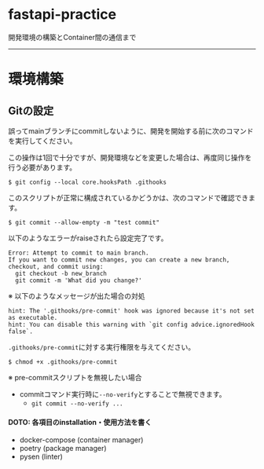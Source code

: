 # fastapi-practice

開発環境の構築とContainer間の通信まで

---

# 環境構築

## Gitの設定

誤ってmainブランチにcommitしないように、開発を開始する前に次のコマンドを実行してください。

この操作は1回で十分ですが、開発環境などを変更した場合は、再度同じ操作を行う必要があります。

```
$ git config --local core.hooksPath .githooks
```

このスクリプトが正常に構成されているかどうかは、次のコマンドで確認できます。

```
$ git commit --allow-empty -m "test commit"
```

以下のようなエラーがraiseされたら設定完了です。

```
Error: Attempt to commit to main branch.
If you want to commit new changes, you can create a new branch, checkout, and commit using:
  git checkout -b new_branch
  git commit -m 'What did you change?'
```

※ 以下のようなメッセージが出た場合の対処

```
hint: The '.githooks/pre-commit' hook was ignored because it's not set as executable.
hint: You can disable this warning with `git config advice.ignoredHook false`.

```

`.githooks/pre-commit`に対する実行権限を与えてください。

```
$ chmod +x .githooks/pre-commit
```

※ pre-commitスクリプトを無視したい場合
* commitコマンド実行時に`--no-verify`とすることで無視できます。
  * `git commit --no-verify ...`

#### DOTO: 各項目のinstallation・使用方法を書く
* docker-compose (container manager)
* poetry (package manager)
* pysen (linter)

